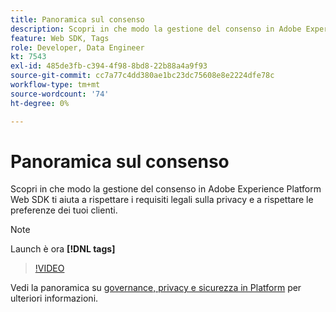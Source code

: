 ```yaml
---
title: Panoramica sul consenso
description: Scopri in che modo la gestione del consenso in Adobe Experience Platform Web SDK ti aiuta a rispettare i requisiti legali sulla privacy e a rispettare le preferenze dei tuoi clienti.
feature: Web SDK, Tags
role: Developer, Data Engineer
kt: 7543
exl-id: 485de3fb-c394-4f98-8bd8-22b88a4a9f93
source-git-commit: cc7a77c4dd380ae1bc23dc75608e8e2224dfe78c
workflow-type: tm+mt
source-wordcount: '74'
ht-degree: 0%

---
```


# Panoramica sul consenso

Scopri in che modo la gestione del consenso in Adobe Experience Platform Web SDK ti aiuta a rispettare i requisiti legali sulla privacy e a rispettare le preferenze dei tuoi clienti.

>[!NOTE]
>
> Launch è ora **[!DNL tags]**

>[!VIDEO](https://video.tv.adobe.com/v/332693/?quality=12&learn=on)

Vedi la panoramica su [governance, privacy e sicurezza in Platform](https://experienceleague.adobe.com/docs/experience-platform/landing/governance-privacy-security/overview.html?lang=en#consent) per ulteriori informazioni.
